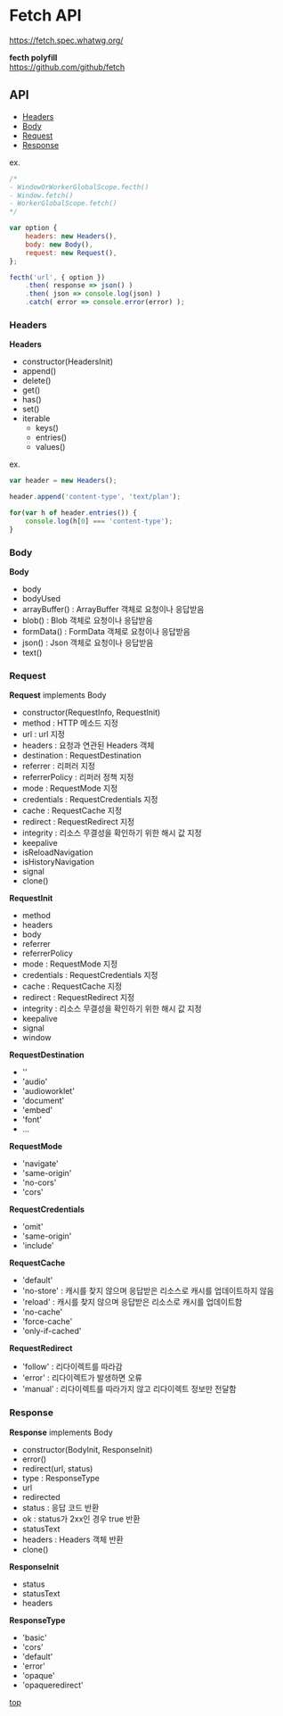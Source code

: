 # Fetch API


https://fetch.spec.whatwg.org/


**fecth polyfill**    
https://github.com/github/fetch



## API


- [Headers](#headers)
- [Body](#body)
- [Request](#request)
- [Response](#response)


ex.
```js
/*
- WindowOrWorkerGlobalScope.fecth()
- Window.fetch()
- WorkerGlobalScope.fetch()
*/

var option {
    headers: new Headers(),
    body: new Body(),
    request: new Request(),
};

fecth('url', { option })
    .then( response => json() )
    .then( json => console.log(json) )
    .catch( error => console.error(error) );
```



### Headers

**Headers**
- constructor(HeadersInit)
- append()
- delete()
- get()
- has()
- set()
- iterable
    - keys()
    - entries()
    - values()


ex.
```js
var header = new Headers();

header.append('content-type', 'text/plan');

for(var h of header.entries()) {
    console.log(h[0] === 'content-type');
}
```



### Body

**Body**
- body
- bodyUsed
- arrayBuffer() : ArrayBuffer 객체로 요청이나 응답받음
- blob() : Blob 객체로 요청이나 응답받음
- formData() : FormData 객체로 요청이나 응답받음
- json() : Json 객체로 요청이나 응답받음
- text()



### Request

**Request** implements Body     
- constructor(RequestInfo, RequestInit)
- method : HTTP 메소드 지정
- url : url 지정
- headers : 요청과 연관된 Headers 객체
- destination : RequestDestination
- referrer : 리퍼러 지정
- referrerPolicy : 리퍼러 정책 지정  
- mode : RequestMode 지정
- credentials : RequestCredentials 지정
- cache : RequestCache 지정
- redirect : RequestRedirect 지정
- integrity : 리소스 무결성을 확인하기 위한 해시 값 지정
- keepalive
- isReloadNavigation
- isHistoryNavigation
- signal
- clone()


**RequestInit**
- method
- headers
- body
- referrer
- referrerPolicy
- mode : RequestMode 지정
- credentials : RequestCredentials 지정
- cache : RequestCache 지정
- redirect : RequestRedirect 지정
- integrity : 리소스 무결성을 확인하기 위한 해시 값 지정
- keepalive
- signal
- window


**RequestDestination**
- ''
- 'audio'
- 'audioworklet'
- 'document'
- 'embed'
- 'font'
- ...


**RequestMode**
- 'navigate'
- 'same-origin'
- 'no-cors'
- 'cors'


**RequestCredentials**
- 'omit'
- 'same-origin'
- 'include'


**RequestCache**
- 'default'
- 'no-store' : 캐시를 찾지 않으며 응답받은 리소스로 캐시를 업데이트하지 않음
- 'reload' : 캐시를 찾지 않으며 응답받은 리소스로 캐시를 업데이트함
- 'no-cache'
- 'force-cache'
- 'only-if-cached'


**RequestRedirect**
- 'follow' : 리다이렉트를 따라감
- 'error'  : 리다이렉트가 발생하면 오류
- 'manual' : 리다이렉트를 따라가지 않고 리다이렉트 정보만 전달함



### Response

**Response** implements Body  
- constructor(BodyInit, ResponseInit)
- error()
- redirect(url, status)
- type : ResponseType
- url
- redirected
- status : 응답 코드 반환
- ok : status가 2xx인 경우 true 반환
- statusText
- headers : Headers 객체 반환
- clone()


**ResponseInit**
- status
- statusText
- headers


**ResponseType**
- 'basic'
- 'cors'
- 'default'
- 'error'
- 'opaque'
- 'opaqueredirect'



[top](#)
